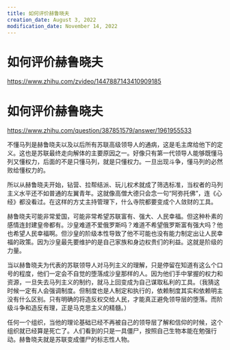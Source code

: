 ```yaml
---
title: 如何评价赫鲁晓夫
creation_date: August 3, 2022
modification_date: November 14, 2022
---
```



# 如何评价赫鲁晓夫

https://www.zhihu.com/zvideo/1447887143410909185

#

# 如何评价赫鲁晓夫

https://www.zhihu.com/question/387851579/answer/1961955533

不懂马列是赫鲁晓夫以及以后所有苏联高级领导人的通病，这是毛主席给他下的定义。这也是苏联最终走向解体的主要原因之一。好像只有第一代领导人能够既懂马列又懂权力，后面的不是只懂马列，就是只懂权力。一旦出现斗争，懂马列的必然败给懂权力的。

所以从赫鲁晓夫开始，钻营、拉帮结派、玩儿权术就成了筛选标准，当权者的马列主义水平还不如普通的左翼青年。这就像高僧大德只会念一句“阿弥托佛”，连《心经》都没看过。在这样的方丈主持管理下，什么寺院都要变成个人敛财的工具。

赫鲁晓夫可能非常爱国，可能非常希望苏联富有、强大、人民幸福。但这种朴素的感情连封建皇帝都有。沙皇难道不爱俄罗斯吗？难道不希望俄罗斯富有强大吗？他也希望人民幸福啊。但沙皇的阶级本性导致了他不可能也没有能力制定出让人民幸福的政策。因为沙皇最先要维护的是自己家族和身边权贵们的利益。这就是阶级的力量。

当以赫鲁晓夫为代表的苏联领导人对马列主义的理解，只是停留在知道有这么个口号的程度，他们一定会不自觉的堕落成沙皇那样的人。因为他们手中掌握的权力和资源，一旦失去马列主义的制约，就马上回变成为自己谋取私利的工具。（我猜这时候一定有人会强调制度。但制度也是人制定和执行的，依赖制度其实和依赖明主没有什么区别。只有明确的将造反权交给人民，才能真正避免领导层的堕落。而阶级斗争和造反有理，正是马克思主义的精髓。）

任何一个组织，当他的理论基础已经不再被自己的领导层了解和信仰的时候，这个组织就已经算是死亡了。人们看到的只是一具僵尸，按照自己生物本能在勉强行动。赫鲁晓夫就是苏联变成僵尸的标志性人物。

